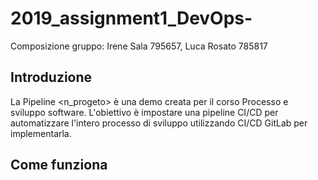 # 2019_assignment1_DevOps-

Composizione gruppo: Irene Sala 795657, Luca Rosato 785817

## Introduzione
La Pipeline <n_progeto> è una demo creata per il corso Processo e sviluppo software. L'obiettivo è impostare una pipeline CI/CD per automatizzare l'intero processo di sviluppo utilizzando CI/CD GitLab per implementarla.

## Come funziona

## 
